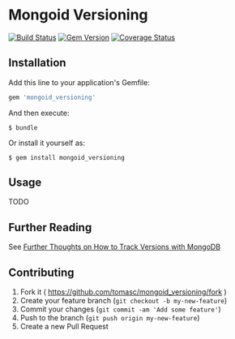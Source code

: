 # Mongoid Versioning

[![Build Status](https://travis-ci.org/tomasc/mongoid_versioning.svg)](https://travis-ci.org/tomasc/mongoid_versioning) [![Gem Version](https://badge.fury.io/rb/mongoid_versioning.svg)](http://badge.fury.io/rb/mongoid_versioning) [![Coverage Status](https://img.shields.io/coveralls/tomasc/mongoid_versioning.svg)](https://coveralls.io/r/tomasc/mongoid_versioning)

## Installation

Add this line to your application's Gemfile:

```Ruby
gem 'mongoid_versioning'
```

And then execute:

```
$ bundle
```

Or install it yourself as:

```
$ gem install mongoid_versioning
```

## Usage

TODO

## Further Reading

See [Further Thoughts on How to Track Versions with MongoDB](http://askasya.com/post/revisitversions)

## Contributing

1. Fork it ( https://github.com/tomasc/mongoid_versioning/fork )
2. Create your feature branch (`git checkout -b my-new-feature`)
3. Commit your changes (`git commit -am 'Add some feature'`)
4. Push to the branch (`git push origin my-new-feature`)
5. Create a new Pull Request
